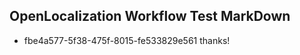 ## OpenLocalization Workflow Test MarkDown
* fbe4a577-5f38-475f-8015-fe533829e561 thanks!

<!--HONumber=Jul16_HO2-->


